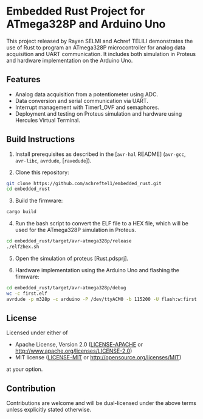 Embedded Rust Project for ATmega328P and Arduino Uno
=====

This project released by Rayen SELMI and Achref TELILI demonstrates the use of Rust to program an ATmega328P microcontroller for analog data acquisition and UART communication. It includes both simulation in Proteus and hardware implementation on the Arduino Uno.

## Features
 - Analog data acquisition from a potentiometer using ADC.
 - Data conversion and serial communication via UART.
 - Interrupt management with Timer1_OVF and semaphores.
 - Deployment and testing on Proteus simulation and hardware using Hercules Virtual Terminal.
 
## Build Instructions
1. Install prerequisites as described in the [`avr-hal` README] (`avr-gcc`, `avr-libc`, `avrdude`, [`ravedude`]).

2. Clone this repository:
```bash
git clone https://github.com/achreftel1/embedded_rust.git
cd embedded_rust
```

3. Build the firmware:
```bash
cargo build
```

4. Run the bash script to convert the ELF file to a HEX file, which will be used for the ATmega328P simulation in Proteus.
```bash
cd embedded_rust/target/avr-atmega328p/release
./elf2hex.sh
```

5. Open the simulation of proteus [Rust.pdsprj].

6. Hardware implementation using the Arduino Uno and flashing the firmware: 
```bash
cd embedded_rust/target/avr-atmega328p/debug
wc -c first.elf
avrdude -p m328p -c arduino -P /dev/ttyACM0 -b 115200 -U flash:w:first.elf
```

## License
Licensed under either of

 - Apache License, Version 2.0
   ([LICENSE-APACHE](LICENSE-APACHE) or <http://www.apache.org/licenses/LICENSE-2.0>)
 - MIT license
   ([LICENSE-MIT](LICENSE-MIT) or <http://opensource.org/licenses/MIT>)

at your option.

## Contribution
Contributions are welcome and will be dual-licensed under the above terms unless explicitly stated otherwise.

